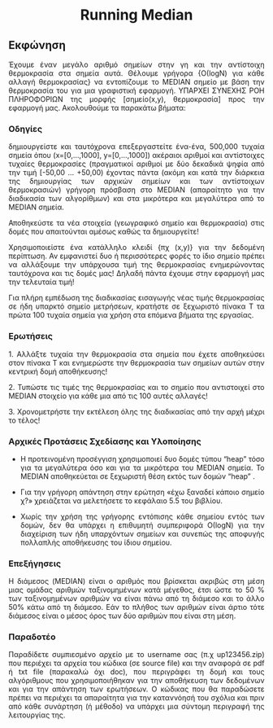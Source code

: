 # <div align="center">Running Median</div>

## Εκφώνηση

<p align="justify">Έχουμε έναν μεγάλο αριθμό σημείων στην γη και την αντίστοιχη θερμοκρασία στα σημεία αυτά.
Θέλουμε γρήγορα {Ο(logN) για κάθε αλλαγή θερμοκρασίας} να εντοπίζουμε το MEDIAN σημείο με βάση την θερμοκρασία του για μια γραφιστική εφαρμογή.
ΥΠΑΡΧΕΙ ΣΥΝΕΧΗΣ ΡΟΗ ΠΛΗΡΟΦΟΡΙΩΝ της μορφής [σημείο(x,y), θερμοκρασία] προς την εφαρμογή μας. Ακολουθούμε τα παρακάτω βήματα: </p>

### Οδηγίες
<p align="justify"> δημιουργείστε και ταυτόχρονα επεξεργαστείτε ένα-ένα, 500,000 τυχαία σημεία όπου (x=[0,…,1000], y=[0,…,1000])
ακέραιοι αριθμοί και αντίστοιχες τυχαίες θερμοκρασίες (πραγματικοί αριθμοί με δύο δεκαδικά ψηφία από την τιμή [-50,00 … +50,00)
έχοντας πάντα (ακόμη και κατά την διάρκεια της δημιουργίας των αρχικών σημείων και των αντίστοιχων θερμοκρασιών) γρήγορη πρόσβαση στο MEDIAN
(απαραίτητο για την διαδικασία των αλγορίθμων) και στα μικρότερα και μεγαλύτερα από το MEDIAN σημεία. </p>

<p align="justify">Αποθηκεύστε τα νέα στοιχεία (γεωγραφικό σημείο και θερμοκρασία) στις δομές που απαιτούνται αμέσως καθώς τα δημιουργείτε!</p>

<p align="justify">Χρησιμοποιείστε ένα κατάλληλο κλειδί {πχ (x,y)} για την δεδομένη περίπτωση. Αν εμφανιστεί δυο ή περισσότερες φορές το ίδιο σημείο πρέπει να αλλάξουμε
την υπάρχουσα τιμή της θερμοκρασίας ενημερώνοντας ταυτόχρονα και τις δομές μας! Δηλαδή πάντα έχουμε στην εφαρμογή μας την τελευταία τιμή!</p>

<p align="justify">Για πλήρη εμπέδωση της διαδικασίας εισαγωγής νέας τιμής θερμοκρασίας σε ήδη υπαρκτό σημείο μετρήσεων, κρατήστε σε ξεχωριστό πίνακα Τ τα πρώτα 100 
τυχαία σημεία για χρήση στα επόμενα βήματα της εργασίας.</p>

### Ερωτήσεις
<p align="justify">1. Αλλάξτε τυχαία την θερμοκρασία στα σημεία που έχετε αποθηκεύσει στον πίνακα Τ και ενημερώστε την θερμοκρασία των σημείων αυτών 
στην κεντρική δομή αποθήκευσης!</p> 
<p align="justify">2. Τυπώστε τις τιμές της θερμοκρασίας και το σημείο που αντιστοιχεί στο MEDIAN στοιχείο για κάθε μια από τις 100 αυτές αλλαγές!</p>
<p align="justify">3. Χρονομετρήστε την εκτέλεση όλης της διαδικασίας από την αρχή μέχρι το τέλος!</p>

### Αρχικές Προτάσεις Σχεδίασης και Υλοποίησης

* <p align="justify">Η προτεινομένη προσέγγιση χρησιμοποιεί δυο δομές τύπου “heap” τόσο για τα μεγαλύτερα όσο και για τα μικρότερα του MEDIAN σημεία. Το MEDIAN αποθηκεύεται σε ξεχωριστή θέση εκτός των δομών “heap” .</p>

* <p align="justify">Για την γρήγορη απάντηση στην ερώτηση «έχω ξαναδεί κάποιο σημείο χ?» χρειάζεται να μελετήσετε το κεφάλαιο 5.5 του βιβλίου.</p>

* <p align="justify">Χωρίς την χρήση της γρήγορης εντόπισης κάθε σημείου εντός των δομών, δεν θα υπάρχει η επιθυμητή συμπεριφορά Ο(logN) για την διαχείριση των ήδη υπαρχόντων σημείων και συνεπώς της αποφυγής πολλαπλής αποθήκευσης του ίδιου σημείου.</p>

### Επεξήγησεις

<p align="justify">Η διάμεσος (MEDIAN) είναι ο αριθμός που βρίσκεται ακριβώς στη μέση μιας ομάδας αριθμών ταξινομημένων κατά μέγεθος, έτσι ώστε το 50 % των ταξινομημένων
αριθμών να είναι πάνω από τη διάμεσο και το άλλο 50% κάτω από τη διάμεσο. Εάν το πλήθος των αριθμών είναι άρτιο τότε διάμεσος είναι ο μέσος όρος των
δύο αριθμών που είναι στη μέση.</p>


### Παραδοτέο
<p align="justify">Παραδίδετε συμπιεσμένο αρχείο με το username σας (π.χ up123456.zip) που περιέχει τα αρχεία του κώδικα (σε source file) και την αναφορά σε
pdf ή txt file (παρακαλώ όχι doc), που περιγράφει τη δομή και τους αλγόριθμους που χρησιμοποιήθηκαν για την αποθήκευση των δεδομένων
και για την απάντηση των ερωτήσεων. Ο κώδικας που θα παραδώσετε πρέπει να περιέχει τα απαραίτητα για την καταννόησή του σχόλια και πριν από 
κάθε συνάρτηση (ή μέθοδο) να υπάρχει μια σύντομη περιγραφή της λειτουργίας της.</p>

